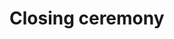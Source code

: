 # Closing ceremony

<figure><img src="../.gitbook/assets/photos - closing ceremony.png" alt=""><figcaption></figcaption></figure>
